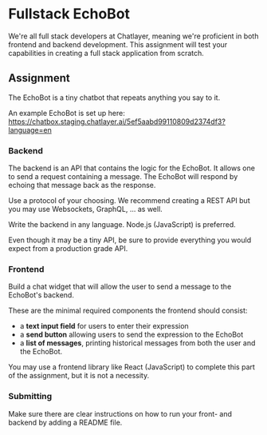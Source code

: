 # Fullstack EchoBot

We're all full stack developers at Chatlayer, meaning we're proficient in both frontend and backend development.
This assignment will test your capabilities in creating a full stack application from scratch.

## Assignment

The EchoBot is a tiny chatbot that repeats anything you say to it.

An example EchoBot is set up here: https://chatbox.staging.chatlayer.ai/5ef5aabd99110809d2374df3?language=en

### Backend

The backend is an API that contains the logic for the EchoBot. It allows one to send a request containing a message. The EchoBot will respond by echoing that message back as the response. 

Use a protocol of your choosing. We recommend creating a REST API but you may use Websockets, GraphQL, ... as well.

Write the backend in any language. Node.js (JavaScript) is preferred.

Even though it may be a tiny API, be sure to provide everything you would expect from a production grade API.

### Frontend

Build a chat widget that will allow the user to send a message to the EchoBot's backend.

These are the minimal required components the frontend should consist:

- a **text input field** for users to enter their expression
- a **send button** allowing users to send the expression to the EchoBot
- a **list of messages**, printing historical messages from both the user and the EchoBot.

You may use a frontend library like React (JavaScript) to complete this part of the assignment, but it is not a necessity.

### Submitting

Make sure there are clear instructions on how to run your front- and backend by adding a README file.

